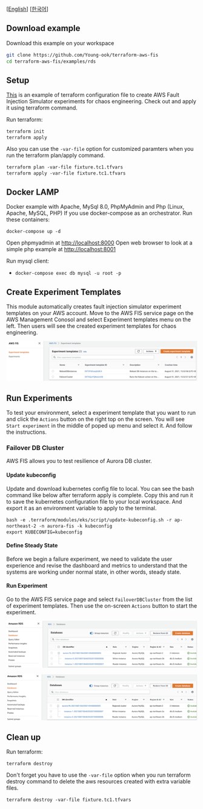 [[English](README.md)] [[한국어](README.ko.md)]

## Download example
Download this example on your workspace
```sh
git clone https://github.com/Young-ook/terraform-aws-fis
cd terraform-aws-fis/examples/rds
```

## Setup
[This](https://github.com/Young-ook/terraform-aws-fis/blob/main/examples/rds/main.tf) is an example of terraform configuration file to create AWS Fault Injection Simulator experiments for chaos engineering. Check out and apply it using terraform command.

Run terraform:
```
terraform init
terraform apply
```
Also you can use the `-var-file` option for customized paramters when you run the terraform plan/apply command.
```
terraform plan -var-file fixture.tc1.tfvars
terraform apply -var-file fixture.tc1.tfvars
```
## Docker LAMP
Docker example with Apache, MySql 8.0, PhpMyAdmin and Php (Linux, Apache, MySQL, PHP)
If you use docker-compose as an orchestrator. Run these containers:

```
docker-compose up -d
```

Open phpmyadmin at [http://localhost:8000](http://localhost:8000)
Open web browser to look at a simple php example at [http://localhost:8001](http://localhost:8001)

Run mysql client:

- `docker-compose exec db mysql -u root -p`

## Create Experiment Templates
This module automatically creates fault injection simulator experiment templates on your AWS account. Move to the AWS FIS service page on the AWS Management Conosol and select Experiment templates menu on the left. Then users will see the created experiment templates for chaos engineering.

![aws-fis-experiment-templates](../../images/rds/aws-fis-experiment-templates.png)

## Run Experiments
To test your environment, select a experiment template that you want to run and click the `Actions` button on the right top on the screen. You will see `Start experiment` in the middle of poped up menu and select it. And follow the instructions.

### Failover DB Cluster
AWS FIS allows you to test resilience of Aurora DB cluster.

#### Update kubeconfig
Update and download kubernetes config file to local. You can see the bash command like below after terraform apply is complete. Copy this and run it to save the kubernetes configuration file to your local workspace. And export it as an environment variable to apply to the terminal.
```
bash -e .terraform/modules/eks/script/update-kubeconfig.sh -r ap-northeast-2 -n aurora-fis -k kubeconfig
export KUBECONFIG=kubeconfig
```

#### Define Steady State
Before we begin a failure experiment, we need to validate the user experience and revise the dashboard and metrics to understand that the systems are working under normal state, in other words, steady state.

#### Run Experiment
Go to the AWS FIS service page and select `FailoverDBCluster` from the list of experiment templates. Then use the on-screen `Actions` button to start the experiment.

![aws-rds-aurora-cluster-failover-state](../../images/rds/aws-fis-aurora-cluster-failover-state.png)

![aws-rds-aurora-cluster-normal-state.png](../../images/rds/aws-fis-aurora-cluster-normal-state.png)

## Clean up
Run terraform:
```
terraform destroy
```
Don't forget you have to use the `-var-file` option when you run terraform destroy command to delete the aws resources created with extra variable files.
```
terraform destroy -var-file fixture.tc1.tfvars
```

